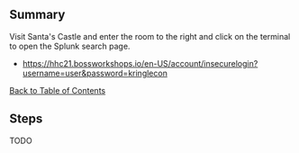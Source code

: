 ## Summary
Visit Santa's Castle and enter the room to the right and click on the terminal to open the Splunk search page.
- https://hhc21.bossworkshops.io/en-US/account/insecurelogin?username=user&password=kringlecon

[Back to Table of Contents](https://github.com/minispooner/SANS_KringleCon_2021_Walkthrough/blob/main/README.md)

## Steps
TODO
